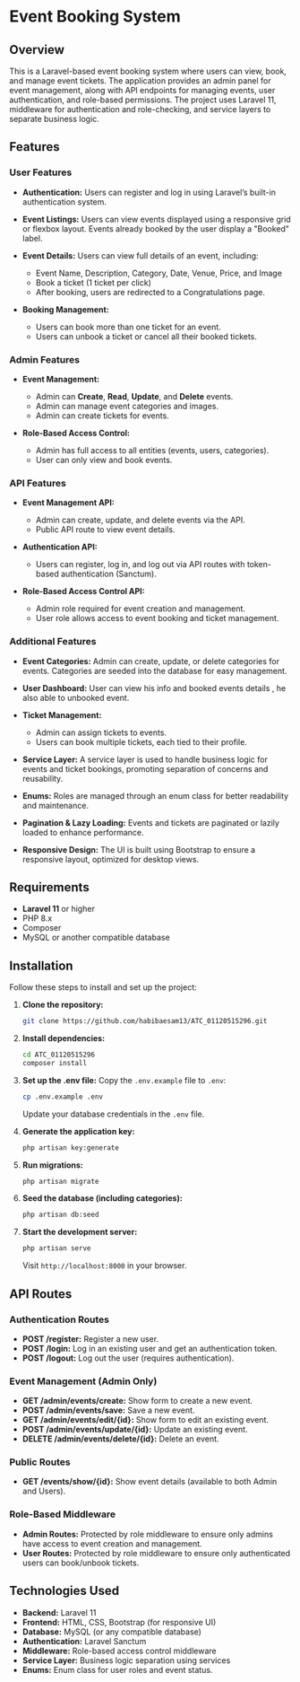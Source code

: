 
# Event Booking System

## Overview

This is a Laravel-based event booking system where users can view, book, and manage event tickets. The application provides an admin panel for event management, along with API endpoints for managing events, user authentication, and role-based permissions. The project uses Laravel 11, middleware for authentication and role-checking, and service layers to separate business logic.

## Features

### User Features

* **Authentication:** Users can register and log in using Laravel’s built-in authentication system.
* **Event Listings:** Users can view events displayed using a responsive grid or flexbox layout. Events already booked by the user display a "Booked" label.
* **Event Details:** Users can view full details of an event, including:

  * Event Name, Description, Category, Date, Venue, Price, and Image
  * Book a ticket (1 ticket per click)
  * After booking, users are redirected to a Congratulations page.
* **Booking Management:**

  * Users can book more than one ticket for an event.
  * Users can unbook a ticket or cancel all their booked tickets.

### Admin Features

* **Event Management:**

  * Admin can **Create**, **Read**, **Update**, and **Delete** events.
  * Admin can manage event categories and images.
  * Admin can create tickets for events.
* **Role-Based Access Control:**

  * Admin has full access to all entities (events, users, categories).
  * User can only view and book events.

### API Features

* **Event Management API:**

  * Admin can create, update, and delete events via the API.
  * Public API route to view event details.
* **Authentication API:**

  * Users can register, log in, and log out via API routes with token-based authentication (Sanctum).
* **Role-Based Access Control API:**

  * Admin role required for event creation and management.
  * User role allows access to event booking and ticket management.

### Additional Features

* **Event Categories:** Admin can create, update, or delete categories for events. Categories are seeded into the database for easy management.
* **User Dashboard:** User can view his info and booked events details , he also able to unbooked event.
* **Ticket Management:**

  * Admin can assign tickets to events.
  * Users can book multiple tickets, each tied to their profile.
* **Service Layer:** A service layer is used to handle business logic for events and ticket bookings, promoting separation of concerns and reusability.
* **Enums:** Roles are managed through an enum class for better readability and maintenance.
* **Pagination & Lazy Loading:** Events and tickets are paginated or lazily loaded to enhance performance.
* **Responsive Design:** The UI is built using Bootstrap to ensure a responsive layout, optimized for desktop views.

## Requirements

* **Laravel 11** or higher
* PHP 8.x
* Composer
* MySQL or another compatible database

## Installation

Follow these steps to install and set up the project:

1. **Clone the repository:**

   ```bash
   git clone https://github.com/habibaesam13/ATC_01120515296.git
   ```

2. **Install dependencies:**

   ```bash
   cd ATC_01120515296
   composer install
   ```

3. **Set up the .env file:**
   Copy the `.env.example` file to `.env`:

   ```bash
   cp .env.example .env
   ```

   Update your database credentials in the `.env` file.

4. **Generate the application key:**

   ```bash
   php artisan key:generate
   ```

5. **Run migrations:**

   ```bash
   php artisan migrate
   ```

6. **Seed the database (including categories):**

   ```bash
   php artisan db:seed
   ```

7. **Start the development server:**

   ```bash
   php artisan serve
   ```

   Visit `http://localhost:8000` in your browser.

## API Routes

### Authentication Routes

* **POST /register:** Register a new user.
* **POST /login:** Log in an existing user and get an authentication token.
* **POST /logout:** Log out the user (requires authentication).

### Event Management (Admin Only)

* **GET /admin/events/create:** Show form to create a new event.
* **POST /admin/events/save:** Save a new event.
* **GET /admin/events/edit/{id}:** Show form to edit an existing event.
* **POST /admin/events/update/{id}:** Update an existing event.
* **DELETE /admin/events/delete/{id}:** Delete an event.

### Public Routes

* **GET /events/show/{id}:** Show event details (available to both Admin and Users).

### Role-Based Middleware

* **Admin Routes:** Protected by role middleware to ensure only admins have access to event creation and management.
* **User Routes:** Protected by role middleware to ensure only authenticated users can book/unbook tickets.

## Technologies Used

* **Backend:** Laravel 11
* **Frontend:** HTML, CSS, Bootstrap (for responsive UI)
* **Database:** MySQL (or any compatible database)
* **Authentication:** Laravel Sanctum
* **Middleware:** Role-based access control middleware
* **Service Layer:** Business logic separation using services
* **Enums:** Enum class for user roles and event status.


